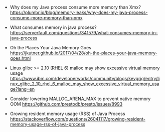 - Why does my Java process consume more memory than Xmx?
https://plumbr.io/blog/memory-leaks/why-does-my-java-process-consume-more-memory-than-xmx

- What consumes memory in java process?
https://serverfault.com/questions/341579/what-consumes-memory-in-java-process

- Oh the Places Your Java Memory Goes
https://jkutner.github.io/2017/04/28/oh-the-places-your-java-memory-goes.html

- Linux glibc >= 2.10 (RHEL 6) malloc may show excessive virtual memory usage
https://www.ibm.com/developerworks/community/blogs/kevgrig/entry/linux_glibc_2_10_rhel_6_malloc_may_show_excessive_virtual_memory_usage?lang=en

- Consider lowering MALLOC_ARENA_MAX to prevent native memory OOM
https://github.com/prestodb/presto/issues/8993

- Growing resident memory usage (RSS) of Java Process
https://stackoverflow.com/questions/26041117/growing-resident-memory-usage-rss-of-java-process
